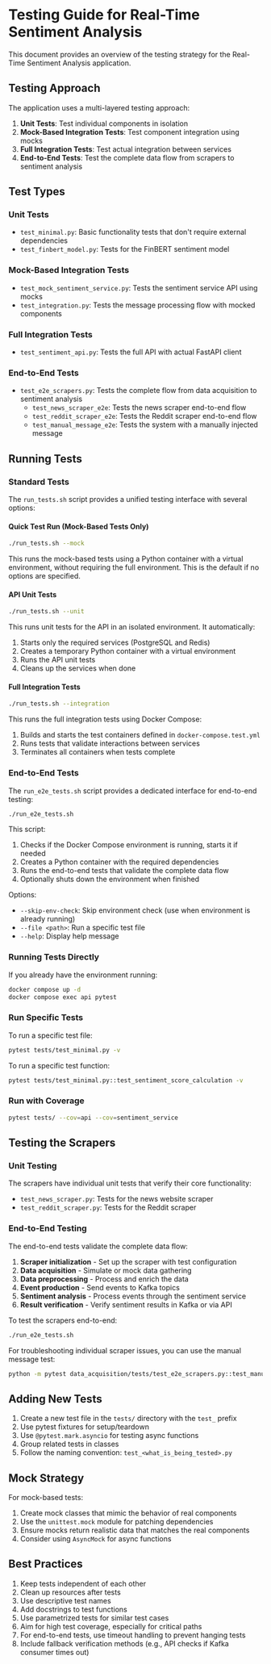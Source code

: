# Testing Guide for Real-Time Sentiment Analysis

This document provides an overview of the testing strategy for the Real-Time Sentiment Analysis application.

## Testing Approach

The application uses a multi-layered testing approach:

1. **Unit Tests**: Test individual components in isolation
2. **Mock-Based Integration Tests**: Test component integration using mocks
3. **Full Integration Tests**: Test actual integration between services
4. **End-to-End Tests**: Test the complete data flow from scrapers to sentiment analysis

## Test Types

### Unit Tests

- `test_minimal.py`: Basic functionality tests that don't require external dependencies
- `test_finbert_model.py`: Tests for the FinBERT sentiment model

### Mock-Based Integration Tests

- `test_mock_sentiment_service.py`: Tests the sentiment service API using mocks
- `test_integration.py`: Tests the message processing flow with mocked components

### Full Integration Tests

- `test_sentiment_api.py`: Tests the full API with actual FastAPI client

### End-to-End Tests

- `test_e2e_scrapers.py`: Tests the complete flow from data acquisition to sentiment analysis
  - `test_news_scraper_e2e`: Tests the news scraper end-to-end flow
  - `test_reddit_scraper_e2e`: Tests the Reddit scraper end-to-end flow
  - `test_manual_message_e2e`: Tests the system with a manually injected message

## Running Tests

### Standard Tests

The `run_tests.sh` script provides a unified testing interface with several options:

#### Quick Test Run (Mock-Based Tests Only)

```bash
./run_tests.sh --mock
```

This runs the mock-based tests using a Python container with a virtual environment, without requiring the full environment. This is the default if no options are specified.

#### API Unit Tests

```bash
./run_tests.sh --unit
```

This runs unit tests for the API in an isolated environment. It automatically:
1. Starts only the required services (PostgreSQL and Redis)
2. Creates a temporary Python container with a virtual environment
3. Runs the API unit tests
4. Cleans up the services when done

#### Full Integration Tests

```bash
./run_tests.sh --integration
```

This runs the full integration tests using Docker Compose:
1. Builds and starts the test containers defined in `docker-compose.test.yml`
2. Runs tests that validate interactions between services
3. Terminates all containers when tests complete

### End-to-End Tests

The `run_e2e_tests.sh` script provides a dedicated interface for end-to-end testing:

```bash
./run_e2e_tests.sh
```

This script:
1. Checks if the Docker Compose environment is running, starts it if needed
2. Creates a Python container with the required dependencies
3. Runs the end-to-end tests that validate the complete data flow
4. Optionally shuts down the environment when finished

Options:
- `--skip-env-check`: Skip environment check (use when environment is already running)
- `--file <path>`: Run a specific test file
- `--help`: Display help message

### Running Tests Directly

If you already have the environment running:

```bash
docker compose up -d
docker compose exec api pytest
```

### Run Specific Tests

To run a specific test file:
```bash
pytest tests/test_minimal.py -v
```

To run a specific test function:
```bash
pytest tests/test_minimal.py::test_sentiment_score_calculation -v
```

### Run with Coverage

```bash
pytest tests/ --cov=api --cov=sentiment_service
```

## Testing the Scrapers

### Unit Testing

The scrapers have individual unit tests that verify their core functionality:
- `test_news_scraper.py`: Tests for the news website scraper
- `test_reddit_scraper.py`: Tests for the Reddit scraper

### End-to-End Testing

The end-to-end tests validate the complete data flow:

1. **Scraper initialization** - Set up the scraper with test configuration
2. **Data acquisition** - Simulate or mock data gathering
3. **Data preprocessing** - Process and enrich the data
4. **Event production** - Send events to Kafka topics
5. **Sentiment analysis** - Process events through the sentiment service
6. **Result verification** - Verify sentiment results in Kafka or via API

To test the scrapers end-to-end:

```bash
./run_e2e_tests.sh
```

For troubleshooting individual scraper issues, you can use the manual message test:

```bash
python -m pytest data_acquisition/tests/test_e2e_scrapers.py::test_manual_message_e2e -v
```

## Adding New Tests

1. Create a new test file in the `tests/` directory with the `test_` prefix
2. Use pytest fixtures for setup/teardown
3. Use `@pytest.mark.asyncio` for testing async functions
4. Group related tests in classes
5. Follow the naming convention: `test_<what_is_being_tested>.py`

## Mock Strategy

For mock-based tests:
1. Create mock classes that mimic the behavior of real components
2. Use the `unittest.mock` module for patching dependencies
3. Ensure mocks return realistic data that matches the real components
4. Consider using `AsyncMock` for async functions

## Best Practices

1. Keep tests independent of each other
2. Clean up resources after tests
3. Use descriptive test names
4. Add docstrings to test functions
5. Use parametrized tests for similar test cases
6. Aim for high test coverage, especially for critical paths
7. For end-to-end tests, use timeout handling to prevent hanging tests
8. Include fallback verification methods (e.g., API checks if Kafka consumer times out)
